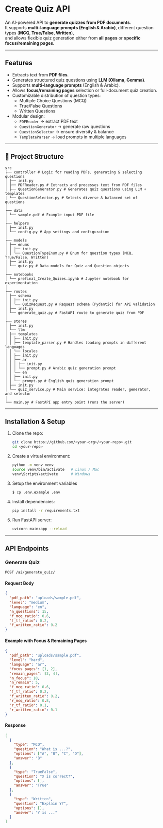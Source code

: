 # Create Quiz API

An AI-powered API to **generate quizzes from PDF documents**.  
It supports **multi-language prompts (English & Arabic)**, different question types (**MCQ, True/False, Written**),  
and allows flexible quiz generation either from **all pages** or **specific focus/remaining pages**.

---

##  Features
-  Extracts text from **PDF files**.
-  Generates structured quiz questions using **LLM (Ollama, Gemma)**.
- Supports **multi-language prompts** (English & Arabic).
- Allows **focus/remaining pages** selection or full-document quiz creation.
- Customizable distribution of question types:
  - Multiple Choice Questions (MCQ)
  - True/False Questions
  - Written Questions
- Modular design:
  - `PDFReader` → extract PDF text
  - `QuestionGenerator` → generate raw questions
  - `QuestionSelector` → ensure diversity & balance
  - `TemplateParser` → load prompts in multiple languages

---

## 📂 Project Structure
```
src
├── controller # Logic for reading PDFs, generating & selecting questions
│ ├── init.py
│ ├── PDFReader.py # Extracts and processes text from PDF files
│ ├── QuestionGenerator.py # Generates quiz questions using LLM + templates
│ └── QuestionSelector.py # Selects diverse & balanced set of questions
│
├── data
│ └── sample.pdf # Example input PDF file
│
├── helpers
│ ├── init.py
│ └── config.py # App settings and configuration
│
├── models
│ ├── enums
│ │ ├── init.py
│ │ └── QuestionTypeEnum.py # Enum for question types (MCQ, True/False, Written)
│ ├── init.py
│ └── quiz.py # Data models for Quiz and Question objects
│
├── notebooks
│ └── prefinal_Create_Quizes.ipynb # Jupyter notebook for experimentation
│
├── routes
│ ├── schema
│ │ ├── init.py
│ │ └── QuizRequest.py # Request schema (Pydantic) for API validation
│ ├── init.py
│ └── generate_quiz.py # FastAPI route to generate quiz from PDF
│
├── stores
│ ├── init.py
│ └── llm
│ ├── templates
│ │ ├── init.py
│ │ ├── template_parser.py # Handles loading prompts in different languages
│ │ └── locales
│ │ ├── init.py
│ │ ├── ar
│ │ │ ├── init.py
│ │ │ └── prompt.py # Arabic quiz generation prompt
│ │ └── en
│ │ ├── init.py
│ │ └── prompt.py # English quiz generation prompt
│ ├── init.py
│ └── quiz_service.py # Main service: integrates reader, generator, and selector
│
└── main.py # FastAPI app entry point (runs the server)
```

---

## Installation & Setup

1. Clone the repo:
   ```bash
   git clone https://github.com/<your-org>/<your-repo>.git
   cd <your-repo>
   ```

2. Create a virtual environment:
   ```bash
   python -m venv venv
   source venv/bin/activate   # Linux / Mac
   venv\Scripts\activate      # Windows
   ```

3. Setup the environment variables
    ```bash
    $ cp .env.example .env
    ```  

4. Install dependencies:
   ```bash
   pip install -r requirements.txt
   ```

5. Run FastAPI server:
   ```bash
   uvicorn main:app --reload
   ```

---

## API Endpoints

### Generate Quiz
```http
POST /ai/generate_quiz/
```

#### Request Body
```json
{
  "pdf_path": "uploads/sample.pdf",
  "level": "medium",
  "language": "en",
  "n_questions": 15,
  "f_mcq_ratio": 0.6,
  "f_tf_ratio": 0.2,
  "f_written_ratio": 0.2
}
```

#### Example with Focus & Remaining Pages
```json
{
  "pdf_path": "uploads/sample.pdf",
  "level": "hard",
  "language": "ar",
  "focus_pages": [1, 2],
  "remain_pages": [3, 4],
  "n_focus": 10,
  "n_remain": 5,
  "f_mcq_ratio": 0.6,
  "f_tf_ratio": 0.2,
  "f_written_ratio": 0.2,
  "r_mcq_ratio": 0.8,
  "r_tf_ratio": 0.1,
  "r_written_ratio": 0.1
}
```

#### Response
```json
[
  {
    "type": "MCQ",
    "question": "What is ...?",
    "options": ["A", "B", "C", "D"],
    "answer": "B"
  },
  {
    "type": "TrueFalse",
    "question": "X is correct?",
    "options": [],
    "answer": "True"
  },
  {
    "type": "Written",
    "question": "Explain Y?",
    "options": [],
    "answer": "Y is ..."
  }
]
```

